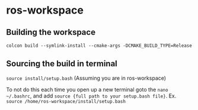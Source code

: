 # ros-workspace

## Building the workspace
```colcon build --symlink-install --cmake-args -DCMAKE_BUILD_TYPE=Release```

## Sourcing the build in terminal
```source install/setup.bash``` (Assuming you are in ros-workspace) 
</br>

To not do this each time you open up a new terminal goto the 
```nano ~/.bashrc```, and add ```source {full path to your setup.bash file}```. Ex. ```source /home/ros-workspace/install/setup.bash```